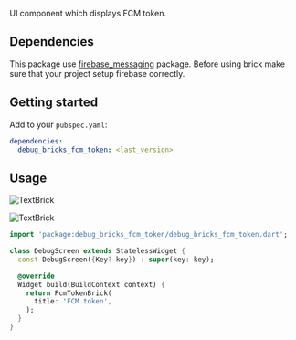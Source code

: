 UI component which displays FCM token.

## Dependencies

This package use [firebase_messaging](https://pub.dev/packages) package. Before using brick 
make sure that your project setup firebase correctly.

## Getting started

Add to your `pubspec.yaml`:

```yaml
dependencies:
  debug_bricks_fcm_token: <last_version>
```

## Usage

![TextBrick](https://github.com/touchlane/debug_bricks/tree/master/packages/debug_bricks_fcm_token/doc/media/fcm_token_light.png)

![TextBrick](https://github.com/touchlane/debug_bricks/tree/master/packages/debug_bricks_fcm_token/doc/media/fcm_token_dark.png)

```dart
import 'package:debug_bricks_fcm_token/debug_bricks_fcm_token.dart';

class DebugScreen extends StatelessWidget {
  const DebugScreen({Key? key}) : super(key: key);

  @override
  Widget build(BuildContext context) {
    return FcmTokenBrick(
      title: 'FCM token',
    );
  }
}
```